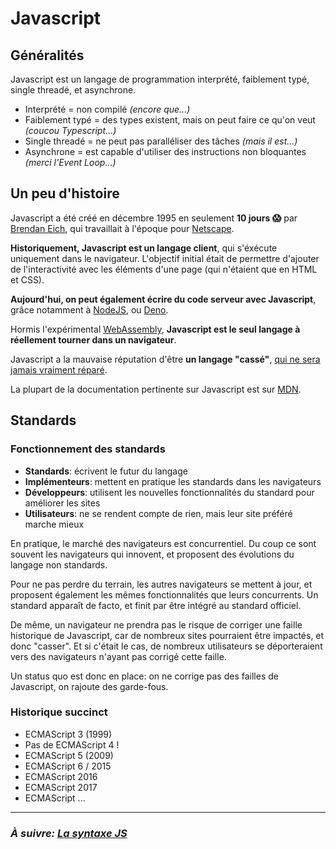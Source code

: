 # Javascript

## Généralités

Javascript est un langage de programmation interprété, faiblement typé, single
threadé, et asynchrone.

- Interprété = non compilé _(encore que...)_
- Faiblement typé = des types existent, mais on peut faire ce qu'on veut
  _(coucou Typescript...)_
- Single threadé = ne peut pas paralléliser des tâches _(mais il est...)_
- Asynchrone = est capable d'utiliser des instructions non bloquantes _(merci
  l'Event Loop...)_

## Un peu d'histoire

Javascript a été créé en décembre 1995 en seulement **10 jours :scream:** par
[Brendan Eich](https://fr.wikipedia.org/wiki/Brendan_Eich), qui travaillait à
l'époque pour [Netscape](https://fr.wikipedia.org/wiki/Netscape).

**Historiquement, Javascript est un langage client**, qui s'éxécute uniquement
dans le navigateur. L'objectif initial était de permettre d'ajouter de
l'interactivité avec les éléments d'une page (qui n'étaient que en HTML et CSS).

**Aujourd'hui, on peut également écrire du code serveur avec Javascript**, grâce
notamment à [NodeJS](https://fr.wikipedia.org/wiki/Node.js), ou
[Deno](https://deno.land/).

Hormis l'expérimental
[WebAssembly](https://developer.mozilla.org/fr/docs/WebAssembly), **Javascript
est le seul langage à réellement tourner dans un navigateur**.

Javascript a la mauvaise réputation d'être **un langage "cassé"**,
[qui ne sera jamais vraiment réparé](https://www.youtube.com/watch?v=7eNFQqMSxtU).

La plupart de la documentation pertinente sur Javascript est sur
[MDN](https://developer.mozilla.org/en-US/docs/Web/JavaScript/JavaScript_technologies_overview).

## Standards

### Fonctionnement des standards

- **Standards**: écrivent le futur du langage
- **Implémenteurs**: mettent en pratique les standards dans les navigateurs
- **Développeurs**: utilisent les nouvelles fonctionnalités du standard pour améliorer les sites
- **Utilisateurs**: ne se rendent compte de rien, mais leur site préféré marche mieux

En pratique, le marché des navigateurs est concurrentiel. Du coup ce sont souvent les navigateurs qui innovent, et proposent des évolutions du langage non standards.

Pour ne pas perdre du terrain, les autres navigateurs se mettent à jour, et proposent également les mêmes fonctionnalités que leurs concurrents. Un standard apparaît de facto, et finit par être intégré au standard officiel.

De même, un navigateur ne prendra pas le risque de corriger une faille historique de Javascript, car de nombreux sites pourraient être impactés, et donc "casser". Et si c'était le cas, de nombreux utilisateurs se déporteraient vers des navigateurs n'ayant pas corrigé cette faille.

Un status quo est donc en place: on ne corrige pas des failles de Javascript, on rajoute des garde-fous.

### Historique succinct

- ECMAScript 3 (1999)
- Pas de ECMAScript 4 !
- ECMAScript 5 (2009)
- ECMAScript 6 / 2015
- ECMAScript 2016
- ECMAScript 2017
- ECMAScript ...

---

### _À suivre: [La syntaxe JS](../1_syntax/Readme.md)_
